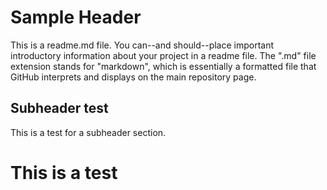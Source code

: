 # Sample Header

This is a readme.md file. You can--and should--place important introductory information about your project in a readme file. The ".md" file extension stands for "markdown", which is essentially a formatted file that GitHub interprets and displays on the main repository page.

## Subheader test

This is a test for a subheader section.

# This is a test
